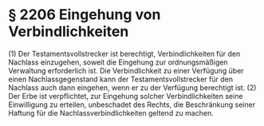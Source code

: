 # § 2206 Eingehung von Verbindlichkeiten
(1) Der Testamentsvollstrecker ist berechtigt, Verbindlichkeiten für den Nachlass einzugehen, soweit die Eingehung zur ordnungsmäßigen Verwaltung erforderlich ist. Die Verbindlichkeit zu einer Verfügung über einen Nachlassgegenstand kann der Testamentsvollstrecker für den Nachlass auch dann eingehen, wenn er zu der Verfügung berechtigt ist.
(2) Der Erbe ist verpflichtet, zur Eingehung solcher Verbindlichkeiten seine Einwilligung zu erteilen, unbeschadet des Rechts, die Beschränkung seiner Haftung für die Nachlassverbindlichkeiten geltend zu machen.
